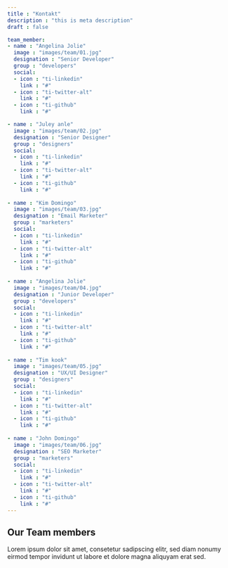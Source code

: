 ```yaml
---
title : "Kontakt"
description : "this is meta description"
draft : false

team_member:
- name : "Angelina Jolie"
  image : "images/team/01.jpg"
  designation : "Senior Developer"
  group : "developers"
  social:
  - icon : "ti-linkedin"
    link : "#"
  - icon : "ti-twitter-alt"
    link : "#"
  - icon : "ti-github"
    link : "#"

- name : "Juley anle"
  image : "images/team/02.jpg"
  designation : "Senior Designer"
  group : "designers"
  social:
  - icon : "ti-linkedin"
    link : "#"
  - icon : "ti-twitter-alt"
    link : "#"
  - icon : "ti-github"
    link : "#"
    
- name : "Kim Domingo"
  image : "images/team/03.jpg"
  designation : "Email Marketer"
  group : "marketers"
  social:
  - icon : "ti-linkedin"
    link : "#"
  - icon : "ti-twitter-alt"
    link : "#"
  - icon : "ti-github"
    link : "#"
    
- name : "Angelina Jolie"
  image : "images/team/04.jpg"
  designation : "Junior Developer"
  group : "developers"
  social:
  - icon : "ti-linkedin"
    link : "#"
  - icon : "ti-twitter-alt"
    link : "#"
  - icon : "ti-github"
    link : "#"
    
- name : "Tim kook"
  image : "images/team/05.jpg"
  designation : "UX/UI Designer"
  group : "designers"
  social:
  - icon : "ti-linkedin"
    link : "#"
  - icon : "ti-twitter-alt"
    link : "#"
  - icon : "ti-github"
    link : "#"
    
- name : "John Domingo"
  image : "images/team/06.jpg"
  designation : "SEO Marketer"
  group : "marketers"
  social:
  - icon : "ti-linkedin"
    link : "#"
  - icon : "ti-twitter-alt"
    link : "#"
  - icon : "ti-github"
    link : "#"
---
```


## Our **Team members**
Lorem ipsum dolor sit amet, consetetur sadipscing elitr, sed diam nonumy eirmod tempor invidunt ut labore et dolore magna aliquyam erat sed.